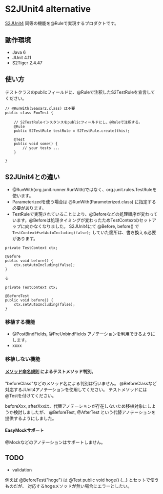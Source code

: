# S2JUnit4 alternative

[S2JUnit4](http://s2container.seasar.org/2.4/ja/S2JUnit4.html) 同等の機能を@Ruleで実現するプロダクトです。

## 動作環境

* Java 6
* JUnit 4.11
* S2Tiger 2.4.47


## 使い方

テストクラスのpublicフィールドに、@Ruleで注釈したS2TestRuleを宣言してください。

```
// @RunWith(Seasar2.class) は不要
public class FooTest {

    // S2TestRuleインスタンスをpublicフィールドにし、@Ruleで注釈する。
    @Rule
    public S2TestRule testRule = S2TestRule.create(this); 

    @Test
    public void some() {
        // your tests ...
    }

}
```

## S2JUnit4との違い

* @RunWith(org.junit.runner.RunWith)ではなく、org.junit.rules.TestRuleを使います。
* Parameterizedを使う場合は @RunWith(Parameterized.class) に指定する必要があります。
* TestRuleで実現されていることにより、@Beforeなどの処理順序が変わっています。@Beforeは処理タイミングが変わったためTestContextのセットアップに向かなくなりました。
S2JUnit4にて @Before, before() で ```TestContext#setAutoIncluding(false);``` していた箇所は、書き換える必要があります。

```
private TestContext ctx;

@Before
public void before() {
    ctx.setAutoIncluding(false);
}
```

↓

```
private TestContext ctx;

@BeforeTest
public void before() {
    ctx.setAutoIncluding(false);
}
```


### 移植する機能

* @PostBindFields, @PreUnbindFields アノテーションを利用できるようにします。
* xxxx


### 移植しない機能

#### [メソッド命名規則](http://s2container.seasar.org/2.4/ja/S2JUnit4.html#methodNamingConvention) によるテストメソッド判別。

"beforeClass"などのメソッド名による判別は行いません。
@BeforeClassなど対応するJUnit4アノテーションを使用してください。
テストメソッドには@Testを付けてください。

beforeXxx, afterXxxは、代替アノテーションが存在しないため移植対象にしようか検討しましたが、
@BeforeTest, @AfterTest という代替アノテーションを提供するようにしました。

#### EasyMockサポート

@Mockなどのアノテーションはサポートしません。



## TODO

* validation

例えば @BeforeTest("hoge") は @Test public void hoge() {...} とセットで使うものだが、
対応するhogeメソッドが無い場合にエラーとしたい。


